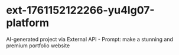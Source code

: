 # ext-1761152122266-yu4lg07-platform
AI-generated project via External API - Prompt: make a stunning and premium portfolio website

